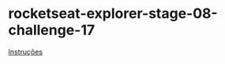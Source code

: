 # rocketseat-explorer-stage-08-challenge-17

[Instruções](https://efficient-sloth-d85.notion.site/Aplica-o-em-Node-57bd49ae77b3422fad74f8dde0d06fef)
